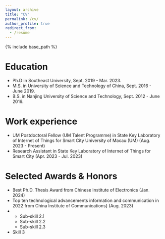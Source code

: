 ```yaml
---
layout: archive
title: "CV"
permalink: /cv/
author_profile: true
redirect_from:
  - /resume
---
```


{% include base_path %}

Education
======
* Ph.D in Southeast University, Sept. 2019 - Mar. 2023.
* M.S. in University of Science and Technology of China, Sept. 2016 - June 2019.
* B.S. in Nanjing University of Science and Technology, Sept. 2012 - June 2016.

Work experience
======
* UM Postdoctoral Fellow (UM Talent Programme) in State Key Laboratory of Internet of Things for Smart City
University of Macau (UM) (Aug. 2023 - Present)
* Research Assistant in State Key Laboratory of Internet of Things for Smart City (Apr. 2023 - Jul. 2023)


Selected Awards & Honors
======
* Best Ph.D. Thesis Award from Chinese Institute of Electronics (Jan. 2024)
* Top ten technological advancements information and communication in 2022 from China Institute of Communications} (Aug. 2023)
* 
  * Sub-skill 2.1
  * Sub-skill 2.2
  * Sub-skill 2.3
* Skill 3
